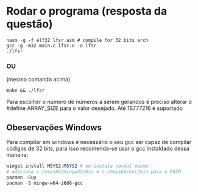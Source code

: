 # Rodar o programa (resposta da questão)
``` 
nasm -g -f elf32 lfsr.asm # compile for 32 bits arch
gcc -g -m32 main.c lfsr.o -o lfsr
./lfsr 
```
### OU 
(mesmo comando acima)
```
make && ./lfsr
```
Para escolher o número de números a serem gerandos é preciso alterar o #define ARRAY_SIZE para o valor desejado. Até 16777216 é suportado

## Obeservações Windows
Para compilar em windows é necessário o seu gcc ser capaz de compilar códigos de 32 bits, para isso recomenda-se usar o gcc instaldado dessa maneira:
```powershell
winget install MSYS2.MSYS2 # ou instala normal mesmo
# adiciona c:/msys64/mingw32/bin e c:/msys64/usr/bin para o PATH
pacman -Suy
pacman -S mingw-w64-i686-gcc
```

